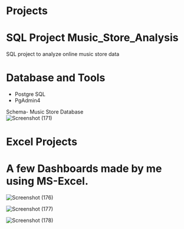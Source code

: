 # Projects

# SQL Project Music_Store_Analysis
SQL project to analyze online music store data

# Database and Tools
* Postgre SQL
* PgAdmin4

Schema- Music Store Database  
![Screenshot (171)](https://github.com/KingKaP1/Projects/assets/106966007/5dccfecb-e3ba-4f3f-b63f-a8bbd2141c59)

# Excel Projects
# A few Dashboards made by me using MS-Excel.
![Screenshot (176)](https://github.com/KingKaP1/Projects/assets/106966007/b97516f3-4455-4705-92dd-c1ec8396ba2a)

![Screenshot (177)](https://github.com/KingKaP1/Projects/assets/106966007/52b35d31-698d-4226-bad9-aed2f11306e4)

![Screenshot (178)](https://github.com/KingKaP1/Projects/assets/106966007/9bd98a4b-e76c-4784-86bc-45998d06967a)


